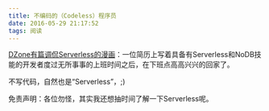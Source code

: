 ```yaml
---
title: 不编码的（Codeless）程序员
date: 2016-05-29 21:17:52
tags: 阅读
---
```


[DZone有篇调侃Serverless的漫画](https://dzone.com/articles/the-codeless-developer)：一位简历上写着具备有Serverless和NoDB技能的开发者度过无所事事的上班时间之后，在下班点高高兴兴的回家了。

不写代码，自然也是“Serverless”，;)

免责声明：各位勿怪，其实我还想抽时间了解一下Serverless呢。
